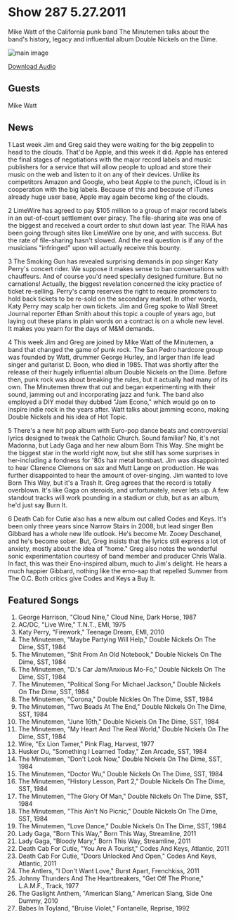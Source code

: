 # Show 287 5.27.2011
Mike Watt of the California punk band The Minutemen talks about the band's history, legacy and influential album Double Nickels on the Dime.

![main image](http://www.soundopinions.org/images/2011/mikewatt.jpg)

[Download Audio](http://audio.soundopinions.org/streams/2011/05/so_20110527.m3u)

## Guests
Mike Watt

## News
1 Last week Jim and Greg said they were waiting for the big zeppelin to head to the clouds. That'd be Apple, and this week it did. Apple has entered the final stages of negotiations with the major record labels and music publishers for a service that will allow people to upload and store their music on the web and listen to it on any of their devices. Unlike its competitors Amazon and Google, who beat Apple to the punch, iCloud is in cooperation with the big labels. Because of this and because of iTunes already huge user base, Apple may again become king of the clouds.

2 LimeWire has agreed to pay $105 million to a group of major record labels in an out-of-court settlement over piracy. The file-sharing site was one of the biggest and received a court order to shut down last year. The RIAA has been going through sites like LimeWire one by one, and with success. But the rate of file-sharing hasn't slowed. And the real question is if any of the musicians "infringed" upon will actually receive this bounty.

3 The Smoking Gun has revealed surprising demands in pop singer Katy Perry's concert rider. We suppose it makes sense to ban conversations with chauffeurs. And of course you'd need specially designed furniture. But no carnations! Actually, the biggest revelation concerned the icky practice of ticket re-selling. Perry's camp reserves the right to require promoters to hold back tickets to be re-sold on the secondary market. In other words, Katy Perry may scalp her own tickets. Jim and Greg spoke to Wall Street Journal reporter Ethan Smith about this topic a couple of years ago, but laying out these plans in plain words on a contract is on a whole new level. It makes you yearn for the days of M&M demands.

4 This week Jim and Greg are joined by Mike Watt of the Minutemen, a band that changed the game of punk rock. The San Pedro hardcore group was founded by Watt, drummer George Hurley, and larger than life lead singer and guitarist D. Boon, who died in 1985. That was shortly after the release of their hugely influential album Double Nickels on the Dime. Before then, punk rock was about breaking the rules, but it actually had many of its own. The Minutemen threw that out and began experimenting with their sound, jamming out and incorporating jazz and funk. The band also employed a DIY model they dubbed "Jam Econo," which would go on to inspire indie rock in the years after. Watt talks about jamming econo, making Double Nickels and his idea of Hot Topic.

5 There's a new hit pop album with Euro-pop dance beats and controversial lyrics designed to tweak the Catholic Church. Sound familiar? No, it's not Madonna, but Lady Gaga and her new album Born This Way. She might be the biggest star in the world right now, but she still has some surprises in her-including a fondness for '80s hair metal bombast. Jim was disappointed to hear Clarence Clemons on sax and Mutt Lange on production. He was further disappointed to hear the amount of over-singing. Jim wanted to love Born This Way, but it's a Trash It. Greg agrees that the record is totally overblown. It's like Gaga on steroids, and unfortunately, never lets up. A few standout tracks will work pounding in a stadium or club, but as an album, he'd just say Burn It.

6 Death Cab for Cutie also has a new album out called Codes and Keys. It's been only three years since Narrow Stairs in 2008, but lead singer Ben Gibbard has a whole new life outlook. He's become Mr. Zooey Deschanel, and he's become sober. But, Greg insists that the lyrics still express a lot of anxiety, mostly about the idea of "home." Greg also notes the wonderful sonic experimentation courtesy of band member and producer Chris Walla. In fact, this was their Eno-inspired album, much to Jim's delight. He hears a much happier Gibbard, nothing like the emo-sap that repelled Summer from The O.C. Both critics give Codes and Keys a Buy It.

## Featured Songs
1. George Harrison, "Cloud Nine," Cloud Nine, Dark Horse, 1987
2. AC/DC, "Live Wire," T.N.T., EMI, 1975
3. Katy Perry, "Firework," Teenage Dream, EMI, 2010
4. The Minutemen, "Maybe Partying Will Help," Double Nickels On The Dime, SST, 1984
5. The Minutemen, "Shit From An Old Notebook," Double Nickels On The Dime, SST, 1984
6. The Minutemen, "D.'s Car Jam/Anxious Mo-Fo," Double Nickels On The Dime, SST, 1984
7. The Minutemen, "Political Song For Michael Jackson," Double Nickels On The Dime, SST, 1984
8. The Minutemen, "Corona," Double Nickles On The Dime, SST, 1984
9. The Minutemen, "Two Beads At The End," Double Nickels On The Dime, SST, 1984
10. The Minutemen, "June 16th," Double Nickels On The Dime, SST, 1984
11. The Minutemen, "My Heart And The Real World," Double Nickels On The Dime, SST, 1984
12. Wire, "Ex Lion Tamer," Pink Flag, Harvest, 1977
13. Husker Du, "Something I Learned Today," Zen Arcade, SST, 1984
14. The Minutemen, "Don't Look Now," Double Nickels On The Dime, SST, 1984
15. The Minutemen, "Doctor Wu," Double Nickels On The Dime, SST, 1984
16. The Minutemen, "History Lesson, Part 2," Double Nickels On The Dime, SST, 1984
17. The Minutemen, "The Glory Of Man," Double Nickels On The Dime, SST, 1984
18. The Minutemen, "This Ain't No Picnic," Double Nickels On The Dime, SST, 1984
19. The Minutemen, "Love Dance," Double Nickels On The Dime, SST, 1984
20. Lady Gaga, "Born This Way," Born This Way, Streamline, 2011
21. Lady Gaga, "Bloody Mary," Born This Way, Streamline, 2011
22. Death Cab For Cutie, "You Are A Tourist," Codes And Keys, Atlantic, 2011
23. Death Cab For Cutie, "Doors Unlocked And Open," Codes And Keys, Atlantic, 2011
24. The Antlers, "I Don't Want Love," Burst Apart, Frenchkiss, 2011
25. Johnny Thunders And The Heartbreakers, "Get Off The Phone," L.A.M.F., Track, 1977
26. The Gaslight Anthem, "American Slang," American Slang, Side One Dummy, 2010
27. Babes In Toyland, "Bruise Violet," Fontanelle, Reprise, 1992
